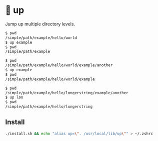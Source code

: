 # 🦘 up

Jump up multiple directory levels.

```bash
$ pwd
/simple/path/example/hello/world
$ up example
$ pwd
/simple/path/example
```

```bash
$ pwd
/simple/path/example/hello/world/example/another
$ up example
$ pwd
/simple/path/example/hello/world/example
```

```bash
$ pwd
/simple/path/example/hello/longerstring/example/another
$ up lon
$ pwd
/simple/path/example/hello/longerstring
```

## Install
```bash
./install.sh && echo "alias up=\". /usr/local/lib/up\"" > ~/.zshrc
```